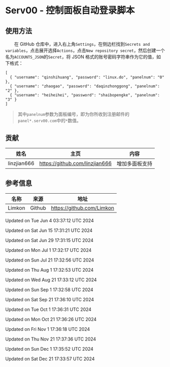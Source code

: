 # Serv00 - 控制面板自动登录脚本
## 使用方法
　　在 GitHub 仓库中，进入右上角`Settings`，在侧边栏找到`Secrets and variables`，点击展开选择`Actions`，点击`New repository secret`，然后创建一个名为`ACCOUNTS_JSON`的`Secret`，将 JSON 格式的账号密码字符串作为它的值，如下格式：  
```
[  
  { "username": "qinshihuang", "password": "linux.do", "panelnum": "0" },  
  { "username": "zhaogao", "password": "daqinzhonggong", "panelnum": "2" },  
  { "username": "heiheihei", "password": "shaibopengke", "panelnum": "3" }  
]
```
> 其中`panelnum`参数为面板编号，即为你所收到注册邮件的`panel*.serv00.com`中的`*`数值。

## 贡献
|姓名|主页|内容|
| :------------: | :------------: | :------------: |
|linzjian666|https://github.com/linzjian666|增加多面板支持|

## 参考信息
|  名称 |来源|地址|
| :------------: | :------------: | :------------: |
|Limkon|Github|https://github.com/Limkon|

Updated on Tue Jun  4 03:37:12 UTC 2024

Updated on Sat Jun 15 17:31:21 UTC 2024

Updated on Sat Jun 29 17:31:15 UTC 2024

Updated on Mon Jul  1 17:32:17 UTC 2024

Updated on Sun Jul 21 17:32:56 UTC 2024

Updated on Thu Aug  1 17:32:53 UTC 2024

Updated on Wed Aug 21 17:33:12 UTC 2024

Updated on Sun Sep  1 17:32:58 UTC 2024

Updated on Sat Sep 21 17:36:10 UTC 2024

Updated on Tue Oct  1 17:36:31 UTC 2024

Updated on Mon Oct 21 17:36:26 UTC 2024

Updated on Fri Nov  1 17:36:18 UTC 2024

Updated on Thu Nov 21 17:37:36 UTC 2024

Updated on Sun Dec  1 17:35:52 UTC 2024

Updated on Sat Dec 21 17:33:57 UTC 2024
